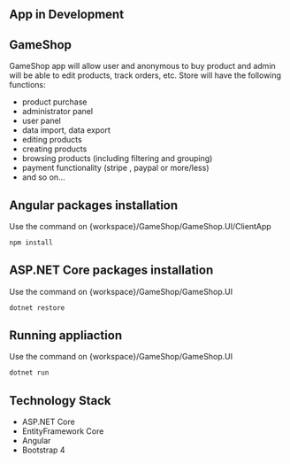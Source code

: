 ## App in Development

## GameShop

GameShop app will allow user and anonymous to buy product and admin will be able to edit products, track orders, etc.
Store will have the following functions:
- product purchase
- administrator panel
- user panel
- data import, data export
-  editing products
- creating products
- browsing products (including filtering and grouping)
- payment functionality (stripe , paypal or more/less)
- and so on...

## Angular packages installation

Use the command on {workspace}/GameShop/GameShop.UI/ClientApp

```bash
npm install 
```

## ASP.NET Core packages installation

Use the command on {workspace}/GameShop/GameShop.UI

```bash
dotnet restore
```

## Running appliaction

Use the command on {workspace}/GameShop/GameShop.UI

```bash
dotnet run
```


## Technology Stack

- ASP.NET Core
- EntityFramework Core
- Angular
- Bootstrap 4
